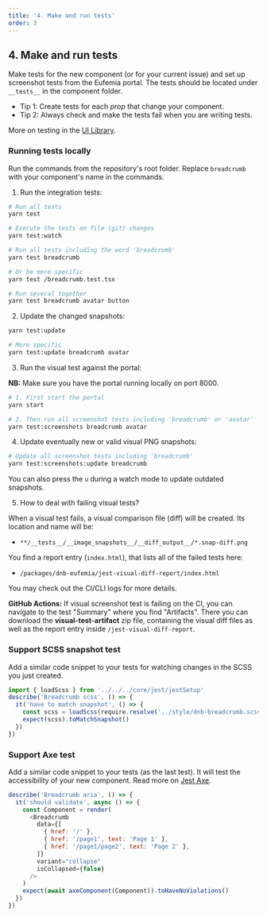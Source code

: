 ```yaml
---
title: '4. Make and run tests'
order: 3
---
```


## 4. Make and run tests

Make tests for the new component (or for your current issue) and set up screenshot tests from the Eufemia portal. The tests should be located under `__tests__` in the component folder.

- Tip 1: Create tests for each _prop_ that change your component.
- Tip 2: Always check and make the tests fail when you are writing tests.

More on testing in the [UI Library](/uilib/usage/best-practices/for-testing#testing-frontend-code).

### Running tests locally

Run the commands from the repository's root folder. Replace `breadcrumb` with your component's name in the commands.

1. Run the integration tests:

```bash
# Run all tests
yarn test
```

```bash
# Execute the tests on file (git) changes
yarn test:watch

# Run all tests including the word 'breadcrumb'
yarn test breadcrumb

# Or be more specific
yarn test /breadcrumb.test.tsx

# Run several together
yarn test breadcrumb avatar button
```

2. Update the changed snapshots:

```bash
yarn test:update

# More specific
yarn test:update breadcrumb avatar
```

3. Run the visual test against the portal:

**NB:** Make sure you have the portal running locally on port 8000.

```bash
# 1. First start the portal
yarn start

# 2. Then run all screenshot tests including 'breadcrumb' or 'avatar'
yarn test:screenshots breadcrumb avatar
```

4. Update eventually new or valid visual PNG snapshots:

```bash
# Update all screenshot tests including 'breadcrumb'
yarn test:screenshots:update breadcrumb
```

You can also press the `u` during a watch mode to update outdated snapshots.

5. How to deal with failing visual tests?

When a visual test fails, a visual comparison file (diff) will be created. Its location and name will be:

- `**/__tests__/__image_snapshots__/__diff_output__/*.snap-diff.png`

You find a report entry (`index.html`), that lists all of the failed tests here:

- `/packages/dnb-eufemia/jest-visual-diff-report/index.html`

You may check out the CI/CLI logs for more details.

**GitHub Actions:** If visual screenshot test is failing on the CI, you can navigate to the test "Summary" where you find "Artifacts". There you can download the **visual-test-artifact** zip file, containing the visual diff files as well as the report entry inside `/jest-visual-diff-report`.

### Support SCSS snapshot test

Add a similar code snippet to your tests for watching changes in the SCSS you just created.

```js
import { loadScss } from '../../../core/jest/jestSetup'
describe('Breadcrumb scss', () => {
  it('have to match snapshot', () => {
    const scss = loadScss(require.resolve('../style/dnb-breadcrumb.scss'))
    expect(scss).toMatchSnapshot()
  })
})
```

### Support Axe test

Add a similar code snippet to your tests (as the last test). It will test the accessibility of your new component. Read more on [Jest Axe](https://github.com/nickcolley/jest-axe).

```js
describe('Breadcrumb aria', () => {
  it('should validate', async () => {
    const Component = render(
      <Breadcrumb
        data={[
          { href: '/' },
          { href: '/page1', text: 'Page 1' },
          { href: '/page1/page2', text: 'Page 2' },
        ]}
        variant="collapse"
        isCollapsed={false}
      />
    )
    expect(await axeComponent(Component)).toHaveNoViolations()
  })
})
```
